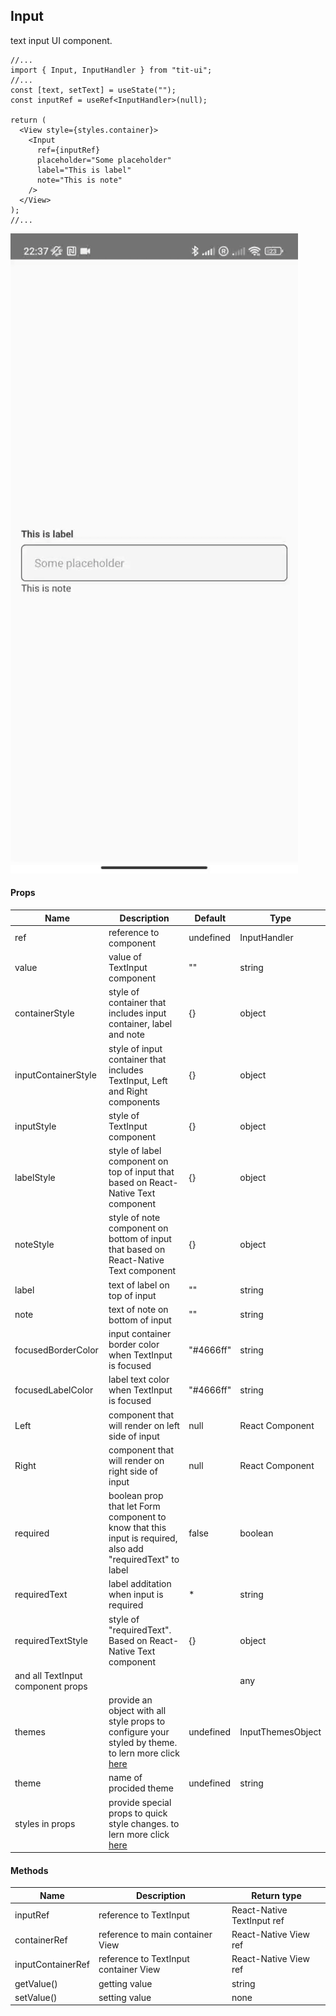 ## Input

text input UI component.

```tsx
//...
import { Input, InputHandler } from "tit-ui";
//...
const [text, setText] = useState("");
const inputRef = useRef<InputHandler>(null);

return (
  <View style={styles.container}>
    <Input
      ref={inputRef}
      placeholder="Some placeholder"
      label="This is label"
      note="This is note"
    />
  </View>
);
//...
```

![alt switch](https://github.com/blnaxblachbl/tit-ui/blob/main/gifs/textInput.gif?raw=true)

#### Props

| Name                              | Description                                                                                                                    | Default   | Type              |
| --------------------------------- | ------------------------------------------------------------------------------------------------------------------------------ | --------- | ----------------- |
| ref                               | reference to component                                                                                                         | undefined | InputHandler      |
| value                             | value of TextInput component                                                                                                   | ""        | string            |
| containerStyle                    | style of container that includes input container, label and note                                                               | {}        | object            |
| inputContainerStyle               | style of input container that includes TextInput, Left and Right components                                                    | {}        | object            |
| inputStyle                        | style of TextInput component                                                                                                   | {}        | object            |
| labelStyle                        | style of label component on top of input that based on React-Native Text component                                             | {}        | object            |
| noteStyle                         | style of note component on bottom of input that based on React-Native Text component                                           | {}        | object            |
| label                             | text of label on top of input                                                                                                  | ""        | string            |
| note                              | text of note on bottom of input                                                                                                | ""        | string            |
| focusedBorderColor                | input container border color when TextInput is focused                                                                         | "#4666ff" | string            |
| focusedLabelColor                 | label text color when TextInput is focused                                                                                     | "#4666ff" | string            |
| Left                              | component that will render on left side of input                                                                               | null      | React Component   |
| Right                             | component that will render on right side of input                                                                              | null      | React Component   |
| required                          | boolean prop that let Form component to know that this input is required, also add "requiredText" to label                     | false     | boolean           |
| requiredText                      | label additation when input is required                                                                                        | \*        | string            |
| requiredTextStyle                 | style of "requiredText". Based on React-Native Text component                                                                  | {}        | object            |
| and all TextInput component props |                                                                                                                                |           | any               |
| themes                            | provide an object with all style props to configure your styled by theme. to lern more click [here](https://ui.tit.dev/themes) | undefined | InputThemesObject |
| theme                             | name of procided theme                                                                                                         | undefined | string            |
| styles in props                   | provide special props to quick style changes. to lern more click [here](https://ui.tit.dev/styles)                             |           |                   |

#### Methods

| Name              | Description                           | Return type                |
| ----------------- | ------------------------------------- | -------------------------- |
| inputRef          | reference to TextInput                | React-Native TextInput ref |
| containerRef      | reference to main container View      | React-Native View ref      |
| inputContainerRef | reference to TextInput container View | React-Native View ref      |
| getValue()        | getting value                         | string                     |
| setValue()        | setting value                         | none                       |
